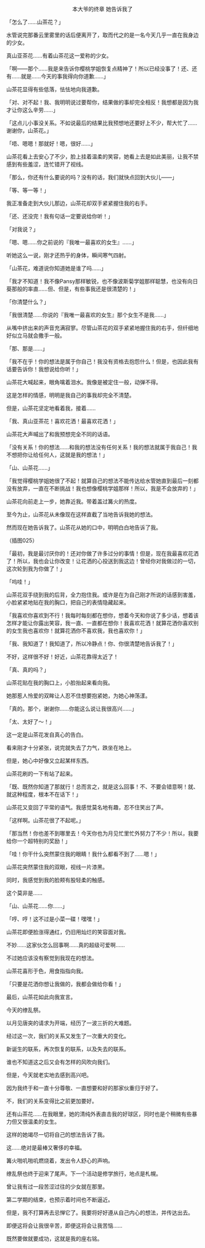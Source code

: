 <p align="center">本大爷的终章 她告诉我了</p>

「怎么了……山茶花？」

水管说完那番云里雾里的话后便离开了，取而代之的是一名今天几乎一直在我身边的少女。

真山亚茶花……有着山茶花这一爱称的少女。

「啊——那个……我是来告诉你樱桃学姐恢复点精神了！所以已经没事了！还、还有……就是……今天的事我得向你道歉……」

山茶花显得有些低落，怯怯地向我道歉。

「对、对不起！我、我明明说过要帮你，结果做的事却完全相反！我想都是因为我才让你这么辛劳……」

「这点儿小事没关系。不如说最后的结果比我预想地还要好上不少，帮大忙了……谢谢你，山茶花。」

「唔、嗯嗯！那就好！嗯，很好……」

山茶花看上去安心了不少，脸上挂着温柔的笑容，她看上去是如此美丽，让我不禁感到有些羞涩，连忙错开了视线。

「那么，你还有什么要说的吗？没有的话，我们就快点回到大伙儿——」

「等、等一等！」

我正准备走到大伙儿那边，山茶花却双手紧紧握住我的右手。

「还、还没完！我有句话一定要说给你听！」

「对我说？」

「嗯、嗯……你之前说的『我唯一最喜欢的女生』……」

听她这么一说，刚才还热乎的身体，瞬间寒气四射。

「山茶花，难道说你知道她是谁了吗……」

「我才不知道！我不像Pansy那样敏锐，也不像波斯菊学姐那样聪慧，也没有向日葵那般的率直……但、但是，有些事我还是很清楚的！」

「你清楚什么？」

「我很清楚……你说的『我唯一最喜欢的女生』那个女生不是我……」

从嘴中挤出来的声音充满寂寥。尽管山茶花的双手紧紧地握住我的右手，但纤细地好似立马就会撒手一般。

「那、那是……」

「我不在乎！你的想法是属于你自己！我没有资格去抱怨什么！但是，也因此我有话要告诉你！我想说给你听！」

山茶花大喊起来，眼角噙着泪水。我像是被定住一般，动弹不得。

这是怎样的情感，明明是我自己的事我却完全不清楚。

但是，山茶花坚定地看着我，接着……

「我、真山亚茶花！喜欢花洒！最喜欢花洒！」

山茶花大声喊出了和我预想完全不同的话语。

「没有关系！你的想法……和我的想法没有任何关系！我的想法就属于我自己！我不想把你让给任何人，这就是我的想法！」

「山、山茶花……」

「我觉得樱桃学姐她很了不起！就算自己的想法不能传达给水管她直到最后一刻都没有放弃，一直在不断挑战！我也想像樱桃学姐那样！所以，我是不会放弃的！」

山茶花向前走上一步，她靠近我。带着盖过篝火的热度。

至今为止，山茶花从未像现在这样直截了当地告诉我她的想法。

然而现在她告诉我了。山茶花从她的口中，明明白白地告诉了我。

（插图025）

「最初，我是最讨厌你的！还对你做了许多过分的事情！但是，现在我最喜欢花洒了！所以，我也会让你改变！让花洒的心投送到我这边！曾经你对我做过的一切，这次轮到我为你做了！」

「呜哇！」

山茶花双手绕到我的后背，全力抱住我。或许是在为自己刚才所说的话感到害羞，小脸紧紧地贴在我的胸口，把自己的表情隐藏起来。

「我喜欢你喜欢到不行！我每时每刻都在想你，想着今天和你说了多少话，想着该怎样才能让你露出笑容，我一直、一直都在想你！我喜欢花洒！就算花洒你喜欢别的女生我也喜欢你！就算花洒你不喜欢我，我也喜欢你！」

「我、我知道了！我知道了，所以冷静点！你、你很清楚地告诉我了！」

不好，这样很不好！好近，山茶花靠得太近了！

「真、真的吗？」

山茶花贴在我的胸口上，小脸抬起来看向我。

她那惹人怜爱的双眸让人忍不住想要抱紧她，为她心神荡漾。

「真的。那个，谢谢你……你能这么说让我很高兴……」

「太、太好了～！」

这一定是山茶花发自真心的告白。

看来刚才十分紧张，说完就失去了力气，跌坐在地上。

但是，她心中好像又立起某样东西。

山茶花刷的一下有站了起来。

「既、既然你知道了那就行！总而言之，就是这么回事！不、不要会错意啊！就、就这种程度，根本不在话下！」

山茶花又变回了平常的语气。我感觉莫名地有趣，忍不住笑出了声。

「这样啊。山茶花很了不起呢。」

「那当然！你也差不到哪里去！今天你也为月见忙里忙外努力了不少！所以，我要给你一个超特别的奖励！」

「哇！你干什么突然蒙住我的眼睛！我什么都看不到了……嗯！」

山茶花突然蒙住我的双眼，视线一片漆黑。

同时，我感觉到我的脸颊有股轻柔的触感。

这个莫非是……

「山、山茶花……你……」

「哼、哼！这不过是小菜一碟！嘿嘿！」

山茶花即便脸涨得通红，仍旧用灿烂的笑容面对我。

不妙……这家伙怎么回事啊……真的超级可爱啊……

不过她应该没有察觉到我现在的想法。

山茶花喜形于色，用食指指向我。

「只要是花洒你想让我做的，我都会做给你看！」

最后，山茶花如此向我宣言。

今天的缭乱祭。

以月见唐突的请求为开端，经历了一波三折的大难题。

经过这一次，我们的关系又发生了一次重大的变化。

新诞生的联系，再次恢复的联系，以及失去的联系。

谁也不知道这之后又会有怎样的风吹向我们。

但是，今天就老实地去感到高兴吧。

因为我终于和一直十分尊敬、一直想要和好的那家伙重归于好了。

不，我们的关系变得比之前更加要好。

还有山茶花……在我眼里，她的清纯外表直击我的好球区，同时也是个稍微有些暴力但又很温柔的女生。

这样的她竭尽一切将自己的想法告诉了我。

这……绝对是最棒又奢侈的幸福。

篝火啪叽啪叽燃烧着，发出令人舒心的声响。

缭乱祭也终于迎来了尾声。下一个活动是修学旅行，地点是札幌。

曾让我有过一段苦涩过往的少女就在那里。

第二学期的结束，也预示着时间也不断逼近。

但是，我不打算再去忌惮它了。我要将好好遵从自己内心的想法，并传达出去。

即便这将会让我很辛苦，即便这将会让我苦恼……

既然要做就要成功，这就是我的座右铭。

